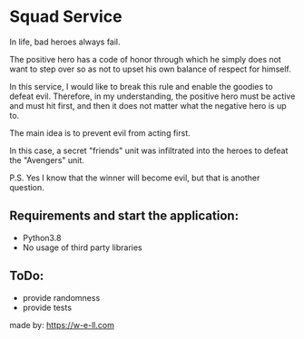 # Squad Service

In life, bad heroes always fail.

The positive hero has a code of honor through which he simply does not want to step over so as not to upset his own balance of respect for himself.

In this service, I would like to break this rule and enable the goodies to defeat evil. Therefore, in my understanding, the positive hero must be active and must hit first, and then it does not matter what the negative hero is up to.

The main idea is to prevent evil from acting first.

In this case, a secret "friends" unit was infiltrated into the heroes to defeat the "Avengers" unit.

P.S. Yes I know that the winner will become evil, but that is another question.

## Requirements and start the application:

- Python3.8
- No usage of third party libraries

## ToDo:

- provide randomness
- provide tests

made by: https://w-e-ll.com